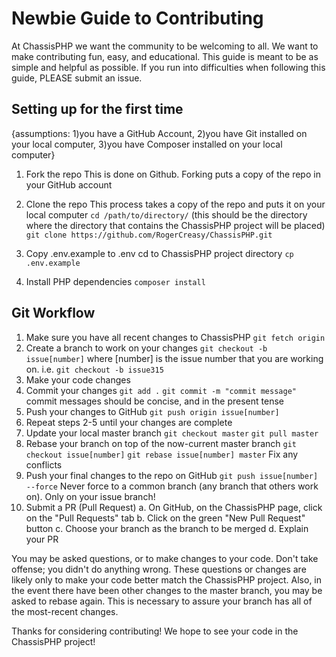 # Newbie Guide to Contributing

At ChassisPHP we want the community to be welcoming to all. We want to make contributing fun, easy, and educational. This guide is meant to be as simple and helpful as possible. If you run into difficulties when following this guide, PLEASE submit an issue. 

## Setting up for the first time
{assumptions: 1)you have a GitHub Account, 2)you have Git installed on your local computer, 3)you have Composer installed on your local computer}
1. Fork the repo 
   This is done on Github. Forking puts a copy of the repo in your GitHub account
   
2. Clone the repo
   This process takes a copy of the repo and puts it on your local computer
   `cd /path/to/directory/` (this should be the directory where the directory that contains the ChassisPHP project will be placed)
   `git clone https://github.com/RogerCreasy/ChassisPHP.git`
3. Copy .env.example to .env
   cd to ChassisPHP project directory
   `cp .env.example`
4. Install PHP dependencies
   `composer install`
    
## Git Workflow
1. Make sure you have all recent changes to ChassisPHP
   `git fetch origin`
2. Create a branch to work on your changes
   `git checkout -b issue[number]` where [number] is the issue number that you are working on.
   i.e. `git checkout -b issue315`
3. Make your code changes
4. Commit your changes
   `git add .`
   `git commit -m "commit message"` commit messages should be concise, and in the present tense
5. Push your changes to GitHub
   `git push origin issue[number]`
6. Repeat steps 2-5 until your changes are complete
7. Update your local master branch
   `git checkout master`
   `git pull master`
8. Rebase your branch on top of the now-current master branch
   `git checkout issue[number]`
   `git rebase issue[number] master`
   Fix any conflicts
9. Push your final changes to the repo on GitHub
   `git push issue[number] --force` Never force to a common branch (any branch that others work on). Only on your issue branch!
10. Submit a PR (Pull Request)
    a. On GitHub, on the ChassisPHP page, click on the "Pull Requests" tab
    b. Click on the green "New Pull Request" button
    c. Choose your branch as the branch to be merged
    d. Explain your PR
    
You may be asked questions, or to make changes to your code. Don't take offense; you didn't do anything wrong. These questions or changes are likely only to make your code better match the ChassisPHP project. Also, in the event there have been other changes to the master branch, you may be asked to rebase again. This is necessary to assure your branch has all of the most-recent changes.

Thanks for considering contributing! We hope to see your code in the ChassisPHP project!
   
   

   

